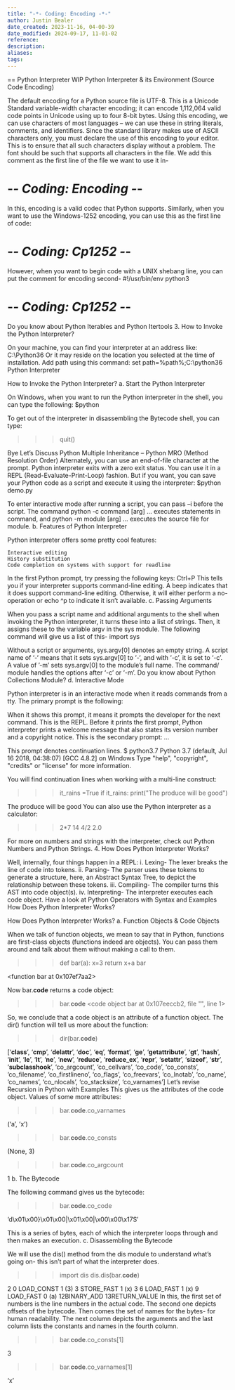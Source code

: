 ```yaml
---
title: "-*- Coding: Encoding -*-"
author: Justin Bealer
date_created: 2023-11-16, 04-00-39
date_modified: 2024-09-17, 11-01-02
reference: 
description: 
aliases: 
tags: 
---
```

== Python Interpreter WIP
 Python Interpreter & its Environment (Source Code Encoding)

The default encoding for a Python source file is UTF-8. This is a Unicode Standard variable-width character encoding; it can encode 1,112,064 valid code points in Unicode using up to four 8-bit bytes. Using this encoding, we can use characters of most languages – we can use these in string literals, comments, and identifiers. Since the standard library makes use of ASCII characters only, you must declare the use of this encoding to your editor. This is to ensure that all such characters display without a problem. The font should be such that supports all characters in the file.
We add this comment as the first line of the file we want to use it in-
# -*- Coding: Encoding -*-

In this, encoding is a valid codec that Python supports. Similarly, when you want to use the Windows-1252 encoding, you can use this as the first line of code:
# -*- Coding: Cp1252 -*-

However, when you want to begin code with a UNIX shebang line, you can put the comment for encoding second-
#!/usr/bin/env python3
# -*- Coding: Cp1252 -*-

Do you know about Python Iterables and Python Itertools
3. How to Invoke the Python Interpreter?

On your machine, you can find your interpreter at an address like:
C:\Python36
Or it may reside on the location you selected at the time of installation. Add path using this command:
set path=%path%;C:\python36
Python Interpreter

How to Invoke the Python Interpreter?
a. Start the Python Interpreter

On Windows, when you want to run the Python interpreter in the shell, you can type the following:
$python

To get out of the interpreter in disassembling the Bytecode shell, you can type:
>>> quit()

Bye
Let’s Discuss Python Multiple Inheritance – Python MRO (Method Resolution Order)
Alternately, you can use an end-of-file character at the prompt. Python interpreter exits with a zero exit status. You can use it in a REPL (Read-Evaluate-Print-Loop) fashion. But if you want, you can save your Python code as a script and execute it using the interpreter:
$python demo.py

To enter interactive mode after running a script, you can pass –i before the script.
The command python -c command [arg] … executes statements in command, and python -m module [arg] … executes the source file for module.
b. Features of Python Interpreter

Python interpreter offers some pretty cool features:

    Interactive editing
    History substitution
    Code completion on systems with support for readline

In the first Python prompt, try pressing the following keys:
Ctrl+P
This tells you if your interpreter supports command-line editing. A beep indicates that it does support command-line editing. Otherwise, it will either perform a no-operation or echo ^p to indicate it isn’t available.
c. Passing Arguments

When you pass a script name and additional arguments to the shell when invoking the Python interpreter, it turns these into a list of strings. Then, it assigns these to the variable argv in the sys module. The following command will give us a list of this-
import sys

Without a script or arguments, sys.argv[0] denotes an empty string. A script name of ‘-‘ means that it sets sys.argv[0] to ‘-‘, and with ‘-c’, it is set to ‘-c’. A value of ’-m’ sets sys.argv[0] to the module’s full name. The command/ module handles the options after ‘-c’ or ‘-m’.
Do you know about Python Collections Module?
d. Interactive Mode

Python interpreter is in an interactive mode when it reads commands from a tty. The primary prompt is the following:
>>>

When it shows this prompt, it means it prompts the developer for the next command. This is the REPL. Before it prints the first prompt, Python interpreter prints a welcome message that also states its version number and a copyright notice.
This is the secondary prompt:
…

This prompt denotes continuation lines.
$ python3.7
Python 3.7 (default, Jul 16 2018, 04:38:07)
[GCC 4.8.2] on Windows
Type "help", "copyright", "credits" or "license" for more information.
>>>

You will find continuation lines when working with a multi-line construct:
>>> it_rains =True
>>> if it_rains:
    print("The produce will be good")

The produce will be good
You can also use the Python  interpreter as a calculator:
>>> 2*7
14
>>> 4/2
2.0

For more on numbers and strings with the interpreter, check out Python Numbers and Python Strings.
4. How Does Python Interpreter Works?

Well, internally, four things happen in a REPL:
i. Lexing- The lexer breaks the line of code into tokens.
ii. Parsing- The parser uses these tokens to generate a structure, here, an Abstract Syntax Tree, to depict the relationship between these tokens.
iii. Compiling- The compiler turns this AST into code object(s).
iv. Interpreting- The interpreter executes each code object.
Have a look at Python Operators with Syntax and Examples
How Does Python Interpreter Works?

How Does Python Interpreter Works?
a. Function Objects & Code Objects

When we talk of function objects, we mean to say that in Python, functions are first-class objects (functions indeed are objects). You can pass them around and talk about them without making a call to them.
>>> def bar(a):
  x=3
  return x+a
>>> bar

<function bar at 0x107ef7aa2>

Now bar.__code__ returns a code object:
>>> bar.__code__
<code object bar at 0x107eeccb2, file "<stdin>", line 1>

So, we conclude that a code object is an attribute of a function object. The dir() function will tell us more about the function:
>>> dir(bar.__code__)

[‘__class__’, ‘__cmp__’, ‘__delattr__’, ‘__doc__’, ‘__eq__’, ‘__format__’, ‘__ge__’,
‘__getattribute__’, ‘__gt__’, ‘__hash__’, ‘__init__’, ‘__le__’, ‘__lt__’, ‘__ne__’, ‘__new__’,
‘__reduce__’, ‘__reduce_ex__’, ‘__repr__’, ‘__setattr__’, ‘__sizeof__’, ‘__str__’,
‘__subclasshook__’, ‘co_argcount’, ‘co_cellvars’, ‘co_code’, ‘co_consts’, ‘co_filename’,
‘co_firstlineno’, ‘co_flags’, ‘co_freevars’, ‘co_lnotab’, ‘co_name’, ‘co_names’, ‘co_nlocals’,
‘co_stacksize’, ‘co_varnames’]
Let’s revise Recursion in Python with Examples
This gives us the attributes of the code object. Values of some more attributes:
>>> bar.__code__.co_varnames

(‘a’, ’x’)
>>> bar.__code__.co_consts

(None, 3)
>>> bar.__code__.co_argcount

1
b. The Bytecode

The following command gives us the bytecode:
>>> bar.__code__.co_code

‘d\x01\x00}\x01\x00|\x01\x00|\x00\x00\x17S’

This is a series of bytes, each of which the interpreter loops through and then makes an execution.
c. Disassembling the Bytecode

We will use the dis() method from the dis module to understand what’s going on- this isn’t part of what the interpreter does.
>>>import dis
>>> dis.dis(bar.__code__)

2             0 LOAD_CONST 1 (3)
               3 STORE_FAST 1 (x)
3             6 LOAD_FAST 1 (x)
               9 LOAD_FAST 0 (a)
               12BINARY_ADD
               13RETURN_VALUE
In this, the first set of numbers is the line numbers in the actual code. The second one depicts offsets of the bytecode. Then comes the set of names for the bytes- for human readability. The next column depicts the arguments and the last column lists the constants and names in the fourth column.
>>> bar.__code__.co_consts[1]

3
>>> bar.__code__.co_varnames[1]

‘x’




